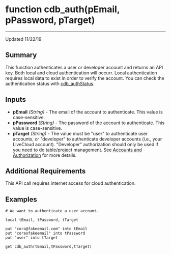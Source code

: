 # function cdb_auth(pEmail, pPassword, pTarget)

---
Updated 11/22/19
## Summary
This function authenticates a user or developer account and returns an API key. Both local and cloud authentication will occurr. Local authentication requires local data to exist in order to verify the account. You can check the authentication status with [cdb_authStatus](AuthStatus.md).

## Inputs
* **pEmail** *(String)* - The email of the account to authenticate. This value is case-sensitive.
* **pPassword** *(String)* - The password of the account to authenticate. This value is case-sensitive.
* **pTarget** *(String)* - The value must be "user" to authenticate user accounts, or "developer" to authenticate developer accounts (i.e., your LiveCloud account). "Developer" authorization should only be used if you need to do table/project management. See [Accounts and Authorization](AddingUsers.md) for more details.


## Additional Requirements
This API call requires internet access for cloud authentication.


## Examples
```livecodeserver
# We want to authenticate a user account.

local tEmail, tPassword, tTarget

put "cora@fakeemail.com" into tEmail
put "corasfakeemail" into tPassword
put "user" into tTarget

get cdb_auth(tEmail,tPassword,tTarget)
```